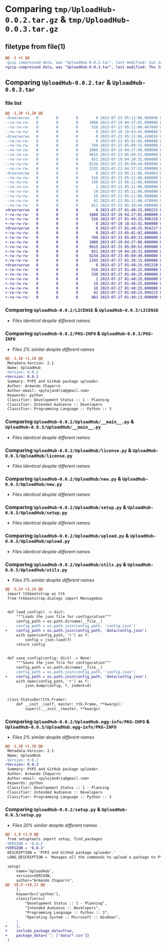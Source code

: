 # Comparing `tmp/UploadHub-0.0.2.tar.gz` & `tmp/UploadHub-0.0.3.tar.gz`

## filetype from file(1)

```diff
@@ -1 +1 @@
-gzip compressed data, was "UploadHub-0.0.2.tar", last modified: Sun Jul 23 05:11:06 2023, max compression
+gzip compressed data, was "UploadHub-0.0.3.tar", last modified: Thu Jul 27 01:40:26 2023, max compression
```

## Comparing `UploadHub-0.0.2.tar` & `UploadHub-0.0.3.tar`

### file list

```diff
@@ -1,20 +1,20 @@
-drwxrwxrwx   0        0        0        0 2023-07-23 05:11:06.469848 UploadHub-0.0.2/
--rw-rw-rw-   0        0        0     1088 2023-07-19 04:27:02.000000 UploadHub-0.0.2/LICENSE
--rw-rw-rw-   0        0        0      516 2023-07-23 05:11:06.467849 UploadHub-0.0.2/PKG-INFO
--rw-rw-rw-   0        0        0        0 2023-07-18 18:43:42.000000 UploadHub-0.0.2/README.md
-drwxrwxrwx   0        0        0        0 2023-07-23 05:11:06.428014 UploadHub-0.0.2/UploadHub/
--rw-rw-rw-   0        0        0        0 2023-07-23 05:01:02.000000 UploadHub-0.0.2/UploadHub/__init__.py
--rw-rw-rw-   0        0        0      704 2023-07-23 05:09:33.000000 UploadHub-0.0.2/UploadHub/__main__.py
--rw-rw-rw-   0        0        0     1088 2023-07-19 04:27:06.000000 UploadHub-0.0.2/UploadHub/license.py
--rw-rw-rw-   0        0        0     9815 2023-07-23 05:09:52.000000 UploadHub-0.0.2/UploadHub/new.py
--rw-rw-rw-   0        0        0      651 2023-07-19 04:20:31.000000 UploadHub-0.0.2/UploadHub/setup.py
--rw-rw-rw-   0        0        0     8234 2023-07-23 05:09:49.000000 UploadHub-0.0.2/UploadHub/upload.py
--rw-rw-rw-   0        0        0     2335 2023-07-23 04:57:52.000000 UploadHub-0.0.2/UploadHub/utils.py
-drwxrwxrwx   0        0        0        0 2023-07-23 05:11:06.464863 UploadHub-0.0.2/UploadHub.egg-info/
--rw-rw-rw-   0        0        0      516 2023-07-23 05:11:06.000000 UploadHub-0.0.2/UploadHub.egg-info/PKG-INFO
--rw-rw-rw-   0        0        0      330 2023-07-23 05:11:06.000000 UploadHub-0.0.2/UploadHub.egg-info/SOURCES.txt
--rw-rw-rw-   0        0        0        1 2023-07-23 05:11:06.000000 UploadHub-0.0.2/UploadHub.egg-info/dependency_links.txt
--rw-rw-rw-   0        0        0       19 2023-07-23 05:11:06.000000 UploadHub-0.0.2/UploadHub.egg-info/requires.txt
--rw-rw-rw-   0        0        0       10 2023-07-23 05:11:06.000000 UploadHub-0.0.2/UploadHub.egg-info/top_level.txt
--rw-rw-rw-   0        0        0       42 2023-07-23 05:11:06.470849 UploadHub-0.0.2/setup.cfg
--rw-rw-rw-   0        0        0      811 2023-07-23 05:10:44.000000 UploadHub-0.0.2/setup.py
+drwxrwxrwx   0        0        0        0 2023-07-27 01:40:25.999223 UploadHub-0.0.3/
+-rw-rw-rw-   0        0        0     1088 2023-07-19 04:27:02.000000 UploadHub-0.0.3/LICENSE
+-rw-rw-rw-   0        0        0      516 2023-07-27 01:40:25.996220 UploadHub-0.0.3/PKG-INFO
+-rw-rw-rw-   0        0        0        0 2023-07-18 18:43:42.000000 UploadHub-0.0.3/README.md
+drwxrwxrwx   0        0        0        0 2023-07-27 01:40:25.954217 UploadHub-0.0.3/UploadHub/
+-rw-rw-rw-   0        0        0        0 2023-07-23 05:01:02.000000 UploadHub-0.0.3/UploadHub/__init__.py
+-rw-rw-rw-   0        0        0      704 2023-07-23 05:09:33.000000 UploadHub-0.0.3/UploadHub/__main__.py
+-rw-rw-rw-   0        0        0     1088 2023-07-19 04:27:06.000000 UploadHub-0.0.3/UploadHub/license.py
+-rw-rw-rw-   0        0        0     9815 2023-07-23 05:09:52.000000 UploadHub-0.0.3/UploadHub/new.py
+-rw-rw-rw-   0        0        0      651 2023-07-19 04:20:31.000000 UploadHub-0.0.3/UploadHub/setup.py
+-rw-rw-rw-   0        0        0     8234 2023-07-23 05:09:49.000000 UploadHub-0.0.3/UploadHub/upload.py
+-rw-rw-rw-   0        0        0     2345 2023-07-27 01:39:15.000000 UploadHub-0.0.3/UploadHub/utils.py
+drwxrwxrwx   0        0        0        0 2023-07-27 01:40:25.992220 UploadHub-0.0.3/UploadHub.egg-info/
+-rw-rw-rw-   0        0        0      516 2023-07-27 01:40:25.000000 UploadHub-0.0.3/UploadHub.egg-info/PKG-INFO
+-rw-rw-rw-   0        0        0      330 2023-07-27 01:40:25.000000 UploadHub-0.0.3/UploadHub.egg-info/SOURCES.txt
+-rw-rw-rw-   0        0        0        1 2023-07-27 01:40:25.000000 UploadHub-0.0.3/UploadHub.egg-info/dependency_links.txt
+-rw-rw-rw-   0        0        0       19 2023-07-27 01:40:25.000000 UploadHub-0.0.3/UploadHub.egg-info/requires.txt
+-rw-rw-rw-   0        0        0       10 2023-07-27 01:40:25.000000 UploadHub-0.0.3/UploadHub.egg-info/top_level.txt
+-rw-rw-rw-   0        0        0       42 2023-07-27 01:40:25.999223 UploadHub-0.0.3/setup.cfg
+-rw-rw-rw-   0        0        0      883 2023-07-27 01:40:13.000000 UploadHub-0.0.3/setup.py
```

### Comparing `UploadHub-0.0.2/LICENSE` & `UploadHub-0.0.3/LICENSE`

 * *Files identical despite different names*

### Comparing `UploadHub-0.0.2/PKG-INFO` & `UploadHub-0.0.3/PKG-INFO`

 * *Files 2% similar despite different names*

```diff
@@ -1,10 +1,10 @@
 Metadata-Version: 2.1
 Name: UploadHub
-Version: 0.0.2
+Version: 0.0.3
 Summary: PYPI and GitHub package uploader.
 Author: Armando Chaparro
 Author-email: <pylejandria@gmail.com>
 Keywords: python
 Classifier: Development Status :: 1 - Planning
 Classifier: Intended Audience :: Developers
 Classifier: Programming Language :: Python :: 3
```

### Comparing `UploadHub-0.0.2/UploadHub/__main__.py` & `UploadHub-0.0.3/UploadHub/__main__.py`

 * *Files identical despite different names*

### Comparing `UploadHub-0.0.2/UploadHub/license.py` & `UploadHub-0.0.3/UploadHub/license.py`

 * *Files identical despite different names*

### Comparing `UploadHub-0.0.2/UploadHub/new.py` & `UploadHub-0.0.3/UploadHub/new.py`

 * *Files identical despite different names*

### Comparing `UploadHub-0.0.2/UploadHub/setup.py` & `UploadHub-0.0.3/UploadHub/setup.py`

 * *Files identical despite different names*

### Comparing `UploadHub-0.0.2/UploadHub/upload.py` & `UploadHub-0.0.3/UploadHub/upload.py`

 * *Files identical despite different names*

### Comparing `UploadHub-0.0.2/UploadHub/utils.py` & `UploadHub-0.0.3/UploadHub/utils.py`

 * *Files 2% similar despite different names*

```diff
@@ -3,24 +3,24 @@
 import ttkbootstrap as ttk
 from ttkbootstrap.dialogs import Messagebox
 
 
 def load_config() -> dict:
     """Loads the json file for configuration"""
     config_path = os.path.dirname(__file__)
-    config_path = os.path.join(config_path, 'config.json')
+    config_path = os.path.join(config_path, 'data/config.json')
     with open(config_path, 'r') as f:
         config = json.load(f)
     return config
 
 
 def save_config(config: dict) -> None:
     """Saves the json file for configuration"""
     config_path = os.path.dirname(__file__)
-    config_path = os.path.join(config_path, 'config.json')
+    config_path = os.path.join(config_path, 'data/config.json')
     with open(config_path, 'r') as f:
         json.dump(config, f, indent=4)
 
 
 class StatusBar(ttk.Frame):
     def __init__(self, master: ttk.Frame, **kwargs):
         super().__init__(master, **kwargs)
```

### Comparing `UploadHub-0.0.2/UploadHub.egg-info/PKG-INFO` & `UploadHub-0.0.3/UploadHub.egg-info/PKG-INFO`

 * *Files 2% similar despite different names*

```diff
@@ -1,10 +1,10 @@
 Metadata-Version: 2.1
 Name: UploadHub
-Version: 0.0.2
+Version: 0.0.3
 Summary: PYPI and GitHub package uploader.
 Author: Armando Chaparro
 Author-email: <pylejandria@gmail.com>
 Keywords: python
 Classifier: Development Status :: 1 - Planning
 Classifier: Intended Audience :: Developers
 Classifier: Programming Language :: Python :: 3
```

### Comparing `UploadHub-0.0.2/setup.py` & `UploadHub-0.0.3/setup.py`

 * *Files 20% similar despite different names*

```diff
@@ -1,9 +1,9 @@
 from setuptools import setup, find_packages
-VERSION = '0.0.2'
+VERSION = '0.0.3'
 DESCRIPTION = 'PYPI and GitHub package uploader.'
 LONG_DESCRIPTION = 'Manages all the commands to upload a package to PYPI and GitHub repo.'
 
 setup(
     name='UploadHub',
     version=VERSION,
     author="Armando Chaparro",
@@ -18,9 +18,11 @@
     ],
     keywords=['python'],
     classifiers=[
         "Development Status :: 1 - Planning",
         "Intended Audience :: Developers",
         "Programming Language :: Python :: 3",
         "Operating System :: Microsoft :: Windows",
-    ]
+    ],
+    include_package_data=True,
+    package_data={'': ['data/*.csv']}
 )
```

